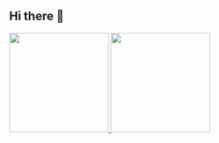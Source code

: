 ## Hi there 👋


<div>
<a href="https://github.com/jackteruya ">
<img loading="lazy" height="180em" src="https://github-readme-stats.vercel.app/api/top-langs/?username=jackteruya&layout=compact&langs_count=7&theme=dracula"/>
<img loading="lazy" height="180em" src="https://github-readme-stats.vercel.app/api?username=jackteruya&show_icons=true&theme=dracula&include_all_commits=true&count_private=true"/>
</div>

<!--
**jackteruya/jackteruya** is a ✨ _special_ ✨ repository because its `README.md` (this file) appears on your GitHub profile.

Here are some ideas to get you started:

- 🔭 I’m currently working on ...
- 🌱 I’m currently learning ...
- 👯 I’m looking to collaborate on ...
- 🤔 I’m looking for help with ...
- 💬 Ask me about ...
- 📫 How to reach me: ...
- 😄 Pronouns: ...
- ⚡ Fun fact: ...
-->
